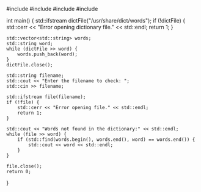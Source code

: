 #include <iostream>
#include <fstream>
#include <vector>
#include <algorithm>

int main() {
    std::ifstream dictFile("/usr/share/dict/words");
    if (!dictFile) {
        std::cerr << "Error opening dictionary file." << std::endl;
        return 1;
    }

    std::vector<std::string> words;
    std::string word;
    while (dictFile >> word) {
        words.push_back(word);
    }
    dictFile.close();

    std::string filename;
    std::cout << "Enter the filename to check: ";
    std::cin >> filename;

    std::ifstream file(filename);
    if (!file) {
        std::cerr << "Error opening file." << std::endl;
        return 1;
    }

    std::cout << "Words not found in the dictionary:" << std::endl;
    while (file >> word) {
        if (std::find(words.begin(), words.end(), word) == words.end()) {
            std::cout << word << std::endl;
        }
    }

    file.close();
    return 0;
}
